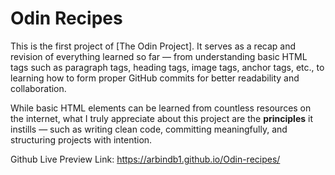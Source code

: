 # Odin Recipes

This is the first project of [The Odin Project]. It serves as a recap and revision of everything learned so far — from understanding basic HTML tags such as paragraph tags, heading tags, image tags, anchor tags, etc., to learning how to form proper GitHub commits for better readability and collaboration.

While basic HTML elements can be learned from countless resources on the internet, what I truly appreciate about this project are the **principles** it instills — such as writing clean code, committing meaningfully, and structuring projects with intention.

Github Live Preview Link: https://arbindb1.github.io/Odin-recipes/